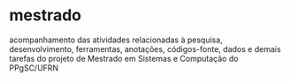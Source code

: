 # mestrado

acompanhamento das atividades relacionadas à pesquisa, desenvolvimento, ferramentas, anotações, códigos-fonte, dados e demais tarefas do projeto de Mestrado em Sistemas e Computação do PPgSC/UFRN

